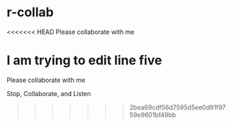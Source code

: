 # r-collab

<<<<<<< HEAD
Please collaborate with me 

I am trying to edit line five 
=======
Please collaborate with me

Stop, Collaborate, and Listen 
>>>>>>> 2bea69cdf56d7595d5ee0d91f9759e9601bf49bb
